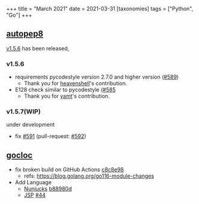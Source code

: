 +++
title = "March 2021"
date = 2021-03-31
[taxonomies]
tags = ["Python", "Go"]
+++


## [autopep8](https://github.com/hhatto/autopep8)

[v1.5.6](https://github.com/hhatto/autopep8/releases/tag/v1.5.6) has been released,

### v1.5.6

* requirements pycodestyle version 2.7.0 and higher version ([#589](https://github.com/hhatto/autopep8/pull/589))
    * Thank you for [heavenshell](https://github.com/heavenshell)'s contribution.
* E128 check similar to pycodestyle ([#585](https://github.com/hhatto/autopep8/pull/585)
    * Thank you for [yamt](https://github.com/yamt)'s contribution.

### v1.5.7(WIP)

under development
* fix [#591](https://github.com/hhatto/autopep8/issues/591) (pull-request: [#592](https://github.com/hhatto/autopep8/pull/592))


## [gocloc](https://github.com/hhatto/gocloc)

* fix broken build on GitHub Actions [c8c8e98](https://github.com/hhatto/gocloc/commit/c8c8e9894825d5de6f88543377f1b881e999e6f5)
    * refs: https://blog.golang.org/go116-module-changes
* Add Language
    * [Nunjucks](https://mozilla.github.io/nunjucks/) [b88980d](https://github.com/hhatto/gocloc/commit/b88980d11e4e4d8f546c34e05174a3aac2309265)
    * [JSP](https://en.wikipedia.org/wiki/Jakarta_Server_Pages) [#44](https://github.com/hhatto/gocloc/pull/44)


<!-- more -->
